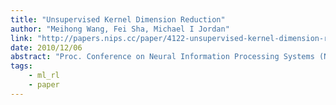 ```yaml
---
title: "Unsupervised Kernel Dimension Reduction"
author: "Meihong Wang, Fei Sha, Michael I Jordan"
link: "http://papers.nips.cc/paper/4122-unsupervised-kernel-dimension-reduction"
date: 2010/12/06
abstract: "Proc. Conference on Neural Information Processing Systems (NIPS), 2010."
tags:
    - ml_rl
    - paper
---
```


